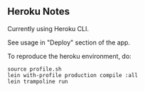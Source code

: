 Heroku Notes
------------

Currently using Heroku CLI.

See usage in "Deploy" section of the app.

To reproduce the heroku environment, do:

```
source profile.sh
lein with-profile production compile :all
lein trampoline run
```
